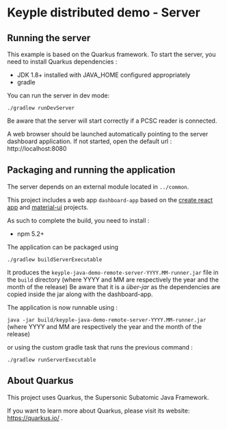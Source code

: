 
# Keyple distributed demo - Server

## Running the server

This example is based on the Quarkus framework. To start the server, you need to install Quarkus dependencies : 
- JDK 1.8+ installed with JAVA_HOME configured appropriately
- gradle

You can run the server in dev mode:

```
./gradlew runDevServer
```

Be aware that the server will start correctly if a PCSC reader is connected. 

A web browser should be launched automatically pointing to the server dashboard application. If not started, open the default url : http://localhost:8080

## Packaging and running the application

The server depends on an external module located in `../common`.

This project includes a web app `dashboard-app` based on the [create react app](https://github.com/facebook/create-react-app) and [material-ui](https://material-ui.com/) projects.

As such to complete the build, you need to install :
- npm 5.2+

The application can be packaged using 

```./gradlew buildServerExecutable```

It produces the `keyple-java-demo-remote-server-YYYY.MM-runner.jar` file in the `build` directory (where YYYY and MM are respectively the year and the month of the release)
Be aware that it is a _über-jar_ as the dependencies are copied inside the jar along with the dashboard-app.

The application is now runnable using :

```java -jar build/keyple-java-demo-remote-server-YYYY.MM-runner.jar```
(where YYYY and MM are respectively the year and the month of the release)

or using the custom gradle task that runs the previous command : 

```./gradlew runServerExecutable```



## About Quarkus

This project uses Quarkus, the Supersonic Subatomic Java Framework.

If you want to learn more about Quarkus, please visit its website: https://quarkus.io/ .

